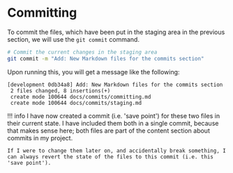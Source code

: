 # Committing

To commit the files, which have been put in the staging area in the previous section, we will use the `git commit` command.

```bash
# Commit the current changes in the staging area
git commit -m "Add: New Markdown files for the commits section"
```

Upon running this, you will get a message like the following:

```
[development 0db34a8] Add: New Markdown files for the commits section
 2 files changed, 8 insertions(+)
 create mode 100644 docs/commits/committing.md
 create mode 100644 docs/commits/staging.md
```

!!! info
    I have now created a commit (i.e. 'save point') for these two files in their current state. I have included them both in a single commit, because that makes sense here; both files are part of the content section about commits in my project.

    If I were to change them later on, and accidentally break something, I can always revert the state of the files to this commit (i.e. this 'save point').